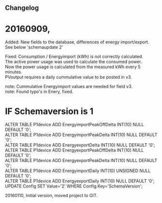 ## Changelog

# 20160909,
Added: New fields to the database, differences of energy import/export. See below 'schemaupdate 2'

Fixed: Consumption / Energyimport (kWh) is not correctly calculated.<br>
The active power usage was used to calculate the consumed power.<br>
Now the power usage is calculated from the measured kWh every 5 minutes.<br>
PVoutput requires a daily cummulative value to be posted in v3.

note: Cummulative Energyimport values are needed for field v3.<br>
note: Found typo's in Enery, fixed.

# IF Schemaversion is 1
ALTER TABLE P1device ADD EnergyimportPeakOffDelta INT(10) NULL DEFAULT '0';<br>
ALTER TABLE P1device ADD EnergyimportPeakDelta INT(10) NULL DEFAULT '0';<br>
ALTER TABLE P1device ADD EnergyexportDelta INT(10) NULL DEFAULT '0';<br>
ALTER TABLE P1device ADD EnergyexportPeakOffDelta INT(10) NULL DEFAULT '0';<br>
ALTER TABLE P1device ADD EnergyexportPeakDelta INT(10) NULL DEFAULT '0';<br>
ALTER TABLE P1device ADD EnergyimportDaily INT(10) UNSIGNED NULL DEFAULT '0';<br>
ALTER TABLE P1device ADD EnergyexportDaily INT(10) NULL DEFAULT '0';<br>
UPDATE Config SET Value='2' WHERE Config.Key='SchemaVersion';

20160110,
Initial version, moved project to GIT.
